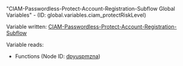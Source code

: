 "CIAM-Passwordless-Protect-Account-Registration-Subflow Global Variables" - (ID: global.variables.ciam_protectRiskLevel)

Variable written:
[CIAM-Passwordless-Protect-Account-Registration-Subflow](../index.md#Variables)

Variable reads:
* Functions (Node ID: [dpyuspmzna](../nodes/dpyuspmzna.md))
